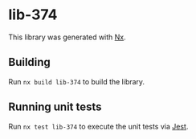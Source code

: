 # lib-374

This library was generated with [Nx](https://nx.dev).

## Building

Run `nx build lib-374` to build the library.

## Running unit tests

Run `nx test lib-374` to execute the unit tests via [Jest](https://jestjs.io).
